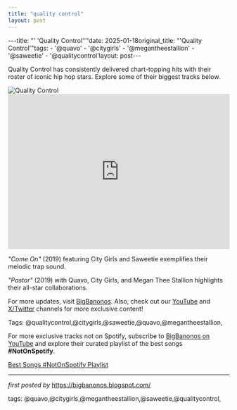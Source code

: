```yaml
---
title: "quality control"
layout: post
---
```

---title: "' 'Quality Control''"date: 2025-01-18original_title: "'Quality Control'"tags:  - '@quavo'  - '@citygirls'  - '@megantheestallion'  - '@saweetie'  - '@qualitycontrol'layout: post---<!-- Introductory Text --><p >Quality Control has consistently delivered chart-topping hits with their roster of iconic hip hop stars. Explore some of their biggest tracks below.</p> <!-- Featured Image --><div > <img src="https://i.scdn.co/image/ab67616d0000b27314c7e5658e31620bd626c7ca" alt="Quality Control" /></div> <!-- Spotify Playlist Embed --><div > <iframe src="https://open.spotify.com/embed/playlist/0UoYABOMi1TpGjgwVWBAuk?utm_source=generator" width="100%" height="352" frameBorder="0" allowfullscreen="" allow="autoplay; clipboard-write; encrypted-media; fullscreen; picture-in-picture" loading="lazy"></iframe></div> <!-- Song Information --><div > <p><em>"Come On"</em> (2019) featuring City Girls and Saweetie exemplifies their melodic trap sound.</p> <p><em>"Pastor"</em> (2019) with Quavo, City Girls, and Megan Thee Stallion highlights their all-star collaborations.</p></div> <!-- Footer Links --><div > <p>For more updates, visit <a href="https://bigbanonos.blogspot.com/" target="_blank">BigBanonos</a>. Also, check out our <a href="https://www.youtube.com/@BigBanonos" target="_blank">YouTube</a> and <a href="https://x.com/bigbanonos" target="_blank">X/Twitter</a> channels for more exclusive content!</p></div> <!-- Tags --><p >Tags: @qualitycontrol,@citygirls,@saweetie,@quavo,@megantheestallion,</p><!--Subscribe and Playlist Links--><div>    <p>For more exclusive tracks not on Spotify, subscribe to <a href="https://www.youtube.com/@BigBanonos" target="_blank">BigBanonos on YouTube</a> and explore their curated playlist of the best songs <strong>#NotOnSpotify</strong>.</p>    <p><a href="https://www.youtube.com/playlist?list=PLtuNtuTatqI0kFahUCbtbfenC_ET5O_tr" target="_blank">Best Songs #NotOnSpotify Playlist<br /></a></p></div><hr /><p><em>first posted by</em> <a href="https://bigbanonos.blogspot.com/" rel="noopener" target="_new">https://bigbanonos.blogspot.com/</a></p><p>tags: @quavo,@citygirls,@megantheestallion,@saweetie,@qualitycontrol,</p>